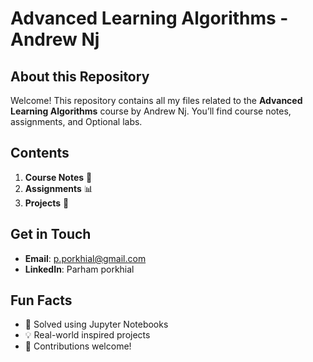 # Advanced Learning Algorithms - Andrew Nj

## About this Repository

Welcome! This repository contains all my files related to the **Advanced Learning Algorithms** course by Andrew Nj. You’ll find course notes, assignments, and Optional labs.

## Contents

1. **Course Notes** 📝
2. **Assignments** 📊
3. **Projects** 🚀

## Get in Touch

- **Email**: p.porkhial@gmail.com
- **LinkedIn**: Parham porkhial

## Fun Facts

- 🧠 Solved using Jupyter Notebooks
- 💡 Real-world inspired projects
- 🌟 Contributions welcome!


